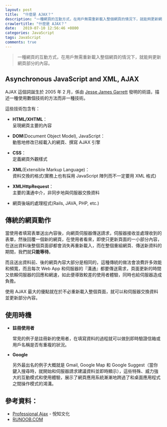 ```yaml
---
layout: post
title:  "什麼是 AJAX？"
description: "一種網頁的互動方式，在用戶無需重新載入整個網頁的情況下，就能夠更新網頁部分的內容。"
crawlertitle: "什麼是 AJAX？"
date:   2019-07-10 12:56:46 +0800
categories: JavaScript
tags: JavaScript
comments: true
---
```


> 一種網頁的互動方式，在用戶無需重新載入整個網頁的情況下，就能夠更新網頁部分的內容。

## Asynchronous JavaScript and XML, AJAX

AJAX 這個詞誕生於 2005 年 2 月，係由 [Jesse James Garrett](https://zh.wikipedia.org/wiki/%E5%82%91%E8%A5%BF%C2%B7%E8%A9%B9%E5%A7%86%E5%A3%AB%C2%B7%E8%B3%88%E7%91%9E%E7%89%B9) 發明的術語，描述一種使用數個技術的方法而非一種技術。

這些技術包含有： 
- **HTML/XHTML**：  
  呈現網頁主要的內容

- **DOM**(Document Object Model), JavaScript：  
  動態地修改已經載入的網頁、撰寫 AJAX 引擎

- **CSS**：  
  定義網頁外觀樣式

- **XML**(Extensible Markup Language)：  
  資料交換的格式(實務上也有採用 JavaScript 陣列而不一定要用 XML 格式)

- **XMLHttpRequest**：  
  主要的溝通中介，非同步地與伺服器交換資料

- 網頁後端的處理程式(Rails, JAVA, PHP, etc.)

## 傳統的網頁動作

當使用者填寫表單送出內容後，向網頁伺服器傳送請求，伺服器接收並處理收到的表單，然後回覆一個新的網頁，在使用者看來，即使只更新頁面的一小部分內容，在送出資料後整個頁面卻都會消失再重新載入，而在整個重組網頁、傳送新資料的期間，我們就**只能等待**。

而且送出資料前、後的網頁內容大部分是相同的，這種傳統的做法會浪費許多效能和頻寬，而且每次 Web App 和伺服器的『溝通』都要傳送需求，頁面更新的時間又依賴伺服器的回應和網速，如此便導致較差的使用者體驗，同時也給伺服器造成負擔。

使用 AJAX 最大的優點就在於不必重新載入整個頁面，就可以和伺服器交換資料並更新部分內容。

## 使用時機

- **註冊使用者**  

  常見的例子是註冊新的使用者，在填寫資料的過程就可以做到即時驗證信箱或用戶名稱是否有重複的狀況。

- **Google**  

  另外最出名的例子大概就是 Gmail, Google Map 和 Google Suggest（當你鍵入搜尋時，就開始和伺服器請求建議資料並即時顯示），這些特殊、威力強大的互動模式和使用體驗，展示了網頁應用系統漸漸地跨過了和桌面應用程式之間操作模式的鴻溝。

## 參考資料：
- [Professional Ajax](https://www.delightpress.com.tw/book.aspx?book_id=SKTP00011) - 悅知文化
- [RUNOOB.COM](http://www.runoob.com/ajax/ajax-intro.html)